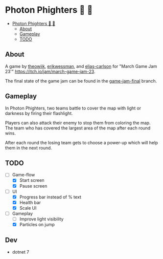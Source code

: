 # Photon Phighters 🥊 🔦

- [Photon Phighters 🥊 🔦](#photon-phight--)
  - [About](#about)
  - [Gameplay](#gameplay)
  - [TODO](#todo)

## About

A game by [theowiik](google.com), [erikwessman](https://github.com/erikwessman), and [elias-carlson](https://github.com/elias-carlson) for "March Game Jam 23'" https://itch.io/jam/march-game-jam-23.

The final state of the game jam can be found in the [game-jam-final](https://github.com/theowiik/project-epicfootsies/tree/game-jam-final) branch.

## Gameplay

In Photon Phighters, two teams battle to cover the map with light or darkness by firing their flashlight.

Players can also attack their enemy to stop them from coloring the map. The team who has covered the largest area of the map after each round wins.

After each round the losing team gets to choose a power-up which will help them in the next round.

## TODO

- [ ] Game-flow
  - [x] Start screen
  - [x] Pause screen
- [ ] UI
  - [x] Progress bar instead of % text
  - [x] Health bar
  - [x] Scale UI
- [ ] Gameplay
  - [ ] Improve light visibility
  - [x] Particles on jump

## Dev

- dotnet 7
